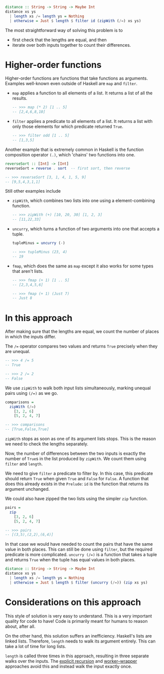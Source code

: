 ```haskell
distance :: String -> String -> Maybe Int
distance xs ys
  | length xs /= length ys = Nothing
  | otherwise = Just $ length $ filter id (zipWith (/=) xs ys)
```

The most straightforward way of solving this problem is to

- first check that the lengths are equal, and then
- iterate over both inputs together to count their differences.


# Higher-order functions

Higher-order functions are functions that take functions as arguments.
Examples well-known even outside of Haskell are `map` and `filter`.

- `map` applies a function to all elements of a list.
  It returns a list of all the results.
  ```haskell
  -- >>> map (* 2) [1 .. 5]
  -- [2,4,6,8,10]
  ```
- `filter` applies a predicate to all elements of a list.
  It returns a list with only those elements for which predicate returned `True`.
  ```haskell
  -- >>> filter odd [1 .. 5]
  -- [1,3,5]
  ```

Another example that is extremely common in Haskell is the function composition operator `(.)`, which 'chains' two functions into one.

```haskell
reverseSort :: [Int] -> [Int]
reverseSort = reverse . sort  -- first sort, then reverse

-- >>> reverseSort [3, 1, 4, 1, 5, 9]
-- [9,5,4,3,1,1]
```

Still other examples include

- `zipWith`, which combines two lists into one using a element-combining function.
  ```haskell
  -- >>> zipWith (+) [10, 20, 30] [1, 2, 3]
  -- [11,22,33]
  ```
- `uncurry`, which turns a function of two arguments into one that accepts a tuple.
  ```haskell
  tupleMinus = uncurry (-)

  -- >>> tupleMinus (23, 4)
  -- 19
  ```
- `fmap`, which does the same as `map` except it also works for some types that aren't lists.
  ```haskell
  -- >>> fmap (+ 1) [1 .. 5]
  -- [2,3,4,5,6]

  -- >>> fmap (+ 1) (Just 7)
  -- Just 8
  ```


# In this approach

After making sure that the lengths are equal, we count the number of places in which the inputs differ.

The `/=` operator compares two values and returns `True` precisely when they are unequal.

```haskell
-- >>> 4 /= 5
-- True

-- >>> 2 /= 2
-- False
```

We use `zipWith` to walk both input lists simultaneously, marking unequal pairs using `(/=)` as we go.

```haskell
comparisons =
  zipWith (/=)
    [3, 2, 6]
    [5, 2, 4, 7]

-- >>> comparisons
-- [True,False,True]
```

`zipWith` stops as soon as one of its argument lists stops.
This is the reason we need to check the lengths separately.

Now, the number of differences between the two inputs is exactly the number of `True`s in the list produced by `zipWith`.
We count them using `filter` and `length`.

We need to give `filter` a predicate to filter by.
In this case, this predicate should return `True` when given `True` and `False` for `False`.
A function that does this already exists in the `Prelude`: `id` is the function that returns its argument unchanged.

We could also have zipped the two lists using the simpler `zip` function.

```haskell
pairs =
  zip
    [3, 2, 6]
    [5, 2, 4, 7]

-- >>> pairs
-- [(3,5),(2,2),(6,4)]
```

In that case we would have needed to count the pairs that have the same value in both places.
This can still be done using `filter`, but the required predicate is more complicated.
`uncurry (/=)` is a function that takes a tuple and returns `True` when the tuple has equal values in both places.

```haskell
distance :: String -> String -> Maybe Int
distance xs ys
  | length xs /= length ys = Nothing
  | otherwise = Just $ length $ filter (uncurry (/=)) (zip xs ys)
```


# Considerations on this approach

This style of solution is very easy to understand.
This is a very important quality for code to have!
Code is primarily meant for humans to reason about, after all.

On the other hand, this solution suffers an inefficiency.
Haskell's lists are linked lists.
Therefore, `length` needs to walk its argument entirely.
This can take a lot of time for long lists.

`length` is called three times in this approach, resulting in three separate walks over the inputs.
The [explicit recursion][recursion] and [worker&ndash;wrapper][worker-wrapper] approaches avoid this and instead walk the input exactly once.


[recursion]:
    https://exercism.org/tracks/haskell/exercises/hamming/approaches/recursion
    "Approach: recurse by hand"
[worker-wrapper]:
    https://exercism.org/tracks/haskell/exercises/hamming/approaches/worker-wrapper
    "Approach: use a worker&ndash;wrapper construct"
